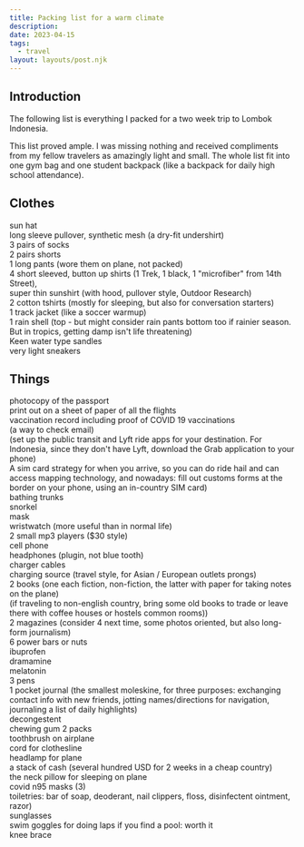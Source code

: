 ```yaml
---
title: Packing list for a warm climate
description:
date: 2023-04-15
tags:
  - travel
layout: layouts/post.njk
---
```


## Introduction  
The following list is everything I packed for a two week trip to Lombok Indonesia.  
  
This list proved ample. I was missing nothing and received compliments from my fellow travelers as amazingly light and small.  The whole list fit into one gym bag and one student backpack (like a backpack for daily high school attendance).  

## Clothes  
sun hat    
long sleeve pullover, synthetic mesh (a dry-fit undershirt)  
3 pairs of socks  
2 pairs shorts  
1 long pants (wore them on plane, not packed)  
4 short sleeved, button up shirts (1 Trek, 1 black, 1 "microfiber" from 14th Street),   
super thin sunshirt (with hood, pullover style, Outdoor Research)  
2 cotton tshirts (mostly for sleeping, but also for conversation starters)  
1 track jacket (like a soccer warmup)  
1 rain shell (top - but might consider rain pants bottom too if rainier season. But in tropics, getting damp isn't life threatening)  
Keen water type sandles  
very light sneakers  

## Things    
photocopy of the passport  
print out on a sheet of paper of all the flights  
vaccination record including proof of COVID 19 vaccinations  
(a way to check email)  
(set up the public transit and Lyft ride apps for your destination.  For Indonesia, since they don't have Lyft, download the Grab application to your phone)  
A sim card strategy for when you arrive, so you can do ride hail and can access mapping technology, and nowadays: fill out customs forms at the border on your phone, using an in-country SIM card)  
bathing trunks  
snorkel  
mask  
wristwatch (more useful than in normal life)  
2 small mp3 players ($30 style)  
cell phone  
headphones (plugin, not blue tooth)  
charger cables  
charging source (travel style, for Asian / European outlets prongs)  
2 books (one each fiction, non-fiction, the latter with paper for taking notes on the plane)  
(if traveling to non-english country, bring some old books to trade or leave there with coffee houses or hostels common rooms))  
2 magazines (consider 4 next time, some photos oriented, but also long-form journalism)  
6 power bars or nuts  
ibuprofen  
dramamine  
melatonin  
3 pens  
1 pocket journal (the smallest moleskine, for three purposes: exchanging contact info with new friends, jotting names/directions for navigation, journaling a list of daily highlights)  
decongestent  
chewing gum 2 packs  
toothbrush on airplane   
cord for clothesline  
headlamp for plane  
a stack of cash (several hundred USD for 2 weeks in a cheap country)  
the neck pillow for sleeping on plane  
covid n95 masks (3)  
toiletries: bar of soap, deoderant, nail clippers, floss, disinfectent ointment, razor)  
sunglasses  
swim goggles for doing laps if you find a pool: worth it  
knee brace  
